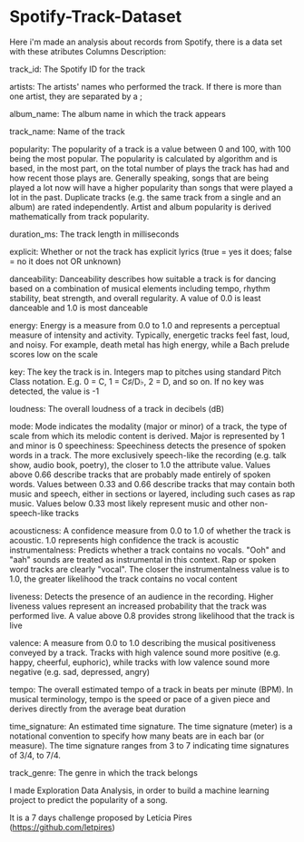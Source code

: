 # Spotify-Track-Dataset

Here i'm made an analysis about records from Spotify, there is a data set with these atributes
Columns Description:

track_id: The Spotify ID for the track

artists: The artists' names who performed the track. If there is more than one artist, they are separated by a ;

album_name: The album name in which the track appears

track_name: Name of the track

popularity: The popularity of a track is a value between 0 and 100, with 100 being the most popular. The popularity is calculated by algorithm and is based, in the most part, on the total number of plays the track has had and how recent those plays are. Generally speaking, songs that are being played a lot now will have a higher popularity than songs that were played a lot in the past. Duplicate tracks (e.g. the same track from a single and an album) are rated independently. Artist and album popularity is derived mathematically from track popularity.

duration_ms: The track length in milliseconds

explicit: Whether or not the track has explicit lyrics (true = yes it does; false = no it does not OR unknown)

danceability: Danceability describes how suitable a track is for dancing based on a combination of musical elements including tempo, rhythm stability, beat strength, and overall regularity. A value of 0.0 is least danceable and 1.0 is most danceable

energy: Energy is a measure from 0.0 to 1.0 and represents a perceptual measure of intensity and activity. Typically, energetic tracks feel fast, loud, and noisy. For example, death metal has high energy, while a Bach prelude scores low on the scale

key: The key the track is in. Integers map to pitches using standard Pitch Class notation. E.g. 0 = C, 1 = C♯/D♭, 2 = D, and so on. If no key was detected, the value is -1

loudness: The overall loudness of a track in decibels (dB)

mode: Mode indicates the modality (major or minor) of a track, the type of scale from which its melodic content is derived. Major is represented by 1 and minor is 0
speechiness: Speechiness detects the presence of spoken words in a track. The more exclusively speech-like the recording (e.g. talk show, audio book, poetry), the closer to 1.0 the attribute value. Values above 0.66 describe tracks that are probably made entirely of spoken words. Values between 0.33 and 0.66 describe tracks that may contain both music and speech, either in sections or layered, including such cases as rap music. Values below 0.33 most likely represent music and other non-speech-like tracks

acousticness: A confidence measure from 0.0 to 1.0 of whether the track is acoustic. 1.0 represents high confidence the track is acoustic
instrumentalness: Predicts whether a track contains no vocals. "Ooh" and "aah" sounds are treated as instrumental in this context. Rap or spoken word tracks are clearly "vocal". The closer the instrumentalness value is to 1.0, the greater likelihood the track contains no vocal content

liveness: Detects the presence of an audience in the recording. Higher liveness values represent an increased probability that the track was performed live. A value above 0.8 provides strong likelihood that the track is live

valence: A measure from 0.0 to 1.0 describing the musical positiveness conveyed by a track. Tracks with high valence sound more positive (e.g. happy, cheerful, euphoric), while tracks with low valence sound more negative (e.g. sad, depressed, angry)

tempo: The overall estimated tempo of a track in beats per minute (BPM). In musical terminology, tempo is the speed or pace of a given piece and derives directly from the average beat duration

time_signature: An estimated time signature. The time signature (meter) is a notational convention to specify how many beats are in each bar (or measure). The time signature ranges from 3 to 7 indicating time signatures of 3/4, to 7/4.

track_genre: The genre in which the track belongs

I made Exploration Data Analysis, in order to build a machine learning project to predict the popularity of a song.

It is a 7 days challenge proposed by Letícia Pires (https://github.com/letpires)
